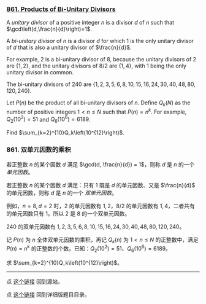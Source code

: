 ### [861. Products of Bi-Unitary Divisors](https://projecteuler.net/problem=863)

A *unitary divisor* of a positive integer $n$ is a divisor $d$ of $n$ such that $\gcd\left(d,\frac{n}{d}\right)=1$.

A *bi-unitary divisor* of $n$ is a divisor $d$ for which $1$ is the only unitary divisor of $d$ that is also a unitary divisor of $\frac{n}{d}$.

For example, $2$ is a bi-unitary divisor of $8$, because the unitary divisors of $2$ are $\{1,2\}$, and the unitary divisors of $8/2$ are $\{1,4\}$, with $1$ being the only unitary divisor in common.

The bi-unitary divisors of $240$ are $\{1,2,3,5,6,8,10,15,16,24,30,40,48,80,120,240\}$.

Let $P(n)$ be the product of all bi-unitary divisors of $n$. Define $Q_k(N)$ as the number of positive integers $1 \lt n \leq N$ such that $P(n)=n^k$. For example, $Q_2\left(10^2\right)=51$ and $Q_6\left(10^6\right)=6189$.

Find $\sum_{k=2}^{10}Q_k\left(10^{12}\right)$.

### 861. 双单元因数的乘积

若正整数 $n$ 的某个因数 $d$ 满足 $\gcd(d, \frac{n}{d}) = 1$，则称 $d$ 是 $n$ 的一个 *单元因数*。

若正整数 $n$ 的某个因数 $d$ 满足：只有 $1$ 既是 $d$ 的单元因数、又是 $\frac{n}{d}$ 的单元因数，则称 $d$ 是 $n$ 的一个 *双单元因数*。

例如，$n = 8, d = 2$ 时，$2$ 的单元因数有 $1, 2$，$8/2$ 的单元因数有 $1, 4$，二者共有的单元因数只有 $1$。所以 $2$ 是 $8$ 的一个双单元因数。

$240$ 的双单元因数有 $1,2,3,5,6,8,10,15,16,24,30,40,48,80,120,240$。

记 $P(n)$ 为 $n$ 全体双单元因数的乘积，再记 $Q_k(n)$ 为 $1 < n \leq N$ 的正整数中，满足 $P(n) = n^k$ 的正整数的个数。已知：$Q_2\left(10^2\right)=51$、$Q_6\left(10^6\right)=6189$。

求 $\sum_{k=2}^{10}Q_k\left(10^{12}\right)$。

---

点 [这个链接](https://fsy-juruo.github.io/pe-chinese-translation/) 回到源站。

点 [这个链接](https://fsy-juruo.github.io/pe-chinese-translation/detailed_content_archives.html) 回到详细版题目目录。